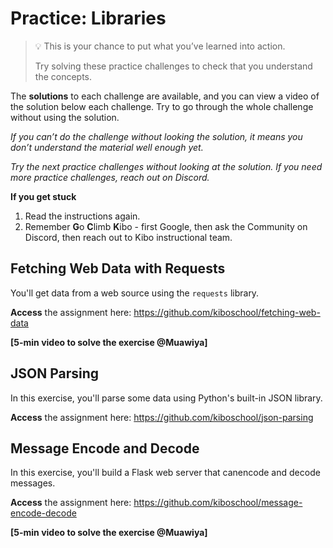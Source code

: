 # Practice: Libraries

> 💡 This is your chance to put what you’ve learned into action. 
>
> Try solving these practice challenges to check that you understand the concepts.

The **solutions** to each challenge are available, and you can view a video of the solution below each challenge. 
Try to go through the whole challenge without using the solution.

_If you can’t do the challenge without looking the solution, it means you don’t understand the material well enough yet._

_Try the next practice challenges without looking at the solution. If you need more practice challenges, reach out on Discord._

<aside>

**If you get stuck** 
1. Read the instructions again. 
2. Remember **G**o **C**limb **K**ibo - first Google, then ask the Community on Discord, then reach out to Kibo instructional team. 

</aside>

## Fetching Web Data with Requests

You'll get data from a web source using the `requests` library.

**Access** the assignment here: https://github.com/kiboschool/fetching-web-data

**[5-min video to solve the exercise @Muawiya]**

## JSON Parsing	

In this exercise, you'll parse some data using Python's built-in JSON library.

**Access** the assignment here: https://github.com/kiboschool/json-parsing

## Message Encode and Decode

In this exercise, you'll build a Flask web server that canencode and decode
messages.

**Access** the assignment here: https://github.com/kiboschool/message-encode-decode

**[5-min video to solve the exercise @Muawiya]**
